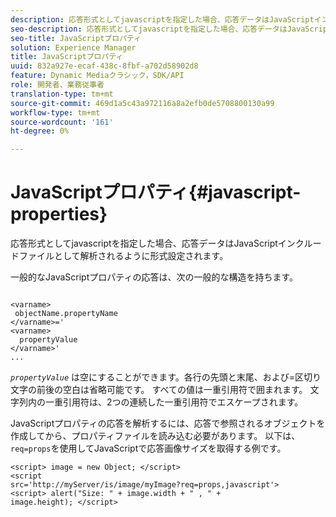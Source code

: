 ```yaml
---
description: 応答形式としてjavascriptを指定した場合、応答データはJavaScriptインクルードファイルとして解析されるように形式設定されます。
seo-description: 応答形式としてjavascriptを指定した場合、応答データはJavaScriptインクルードファイルとして解析されるように形式設定されます。
seo-title: JavaScriptプロパティ
solution: Experience Manager
title: JavaScriptプロパティ
uuid: 832a927e-ecaf-438c-8fbf-a702d58902d8
feature: Dynamic Mediaクラシック，SDK/API
role: 開発者、業務従事者
translation-type: tm+mt
source-git-commit: 469d1a5c43a972116a8a2efb0de5708800130a99
workflow-type: tm+mt
source-wordcount: '161'
ht-degree: 0%

---
```



# JavaScriptプロパティ{#javascript-properties}

応答形式としてjavascriptを指定した場合、応答データはJavaScriptインクルードファイルとして解析されるように形式設定されます。

一般的なJavaScriptプロパティの応答は、次の一般的な構造を持ちます。

```
           
<varname> 
 objectName.propertyName 
</varname>=' 
<varname>
  propertyValue 
</varname>' 
...
```

*`propertyValue`* は空にすることができます。各行の先頭と末尾、および=区切り文字の前後の空白は省略可能です。 すべての値は一重引用符で囲まれます。 文字列内の一重引用符は、2つの連続した一重引用符でエスケープされます。

JavaScriptプロパティの応答を解析するには、応答で参照されるオブジェクトを作成してから、プロパティファイルを読み込む必要があります。 以下は、`req=props`を使用してJavaScriptで応答画像サイズを取得する例です。

```
<script> image = new Object; </script> 
<script 
src='http://myServer/is/image/myImage?req=props,javascript'> 
<script> alert("Size: " + image.width + " , " + 
image.height); </script>
```

